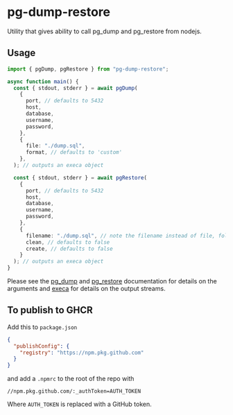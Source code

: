 # pg-dump-restore

Utility that gives ability to call pg_dump and pg_restore from nodejs.

## Usage

```typescript
import { pgDump, pgRestore } from "pg-dump-restore";

async function main() {
  const { stdout, stderr } = await pgDump(
    {
      port, // defaults to 5432
      host,
      database,
      username,
      password,
    },
    {
      file: "./dump.sql",
      format, // defaults to 'custom'
    },
  ); // outputs an execa object

  const { stdout, stderr } = await pgRestore(
    {
      port, // defaults to 5432
      host,
      database,
      username,
      password,
    },
    {
      filename: "./dump.sql", // note the filename instead of file, following the pg_restore naming.
      clean, // defaults to false
      create, // defaults to false
    }
  ); // outputs an execa object
}
```

Please see the [pg_dump](https://www.postgresql.org/docs/14/app-pgdump.html)
and [pg_restore](https://www.postgresql.org/docs/14/app-pgrestore.html) documentation for details on the arguments
and [execa](https://github.com/sindresorhus/execa) for details on the output streams.

## To publish to GHCR

Add this to `package.json`

```json
{
  "publishConfig": {
    "registry": "https://npm.pkg.github.com"
  }
}
```

and add a `.npmrc` to the root of the repo with

```.npmrc
//npm.pkg.github.com/:_authToken=AUTH_TOKEN
```

Where `AUTH_TOKEN` is replaced with a GitHub token.
